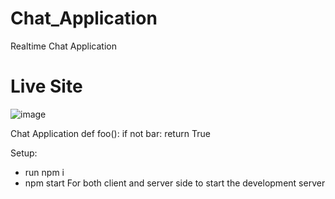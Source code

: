 # Chat_Application
Realtime Chat Application
# Live Site
![image](https://user-images.githubusercontent.com/87085608/124792771-f2ebd000-df6a-11eb-9b65-16440fb391f0.png)

Chat Application
def foo():
    if not bar:
        return True

Setup:

* run npm i 
* npm start
 For both client and server side to start the development server
